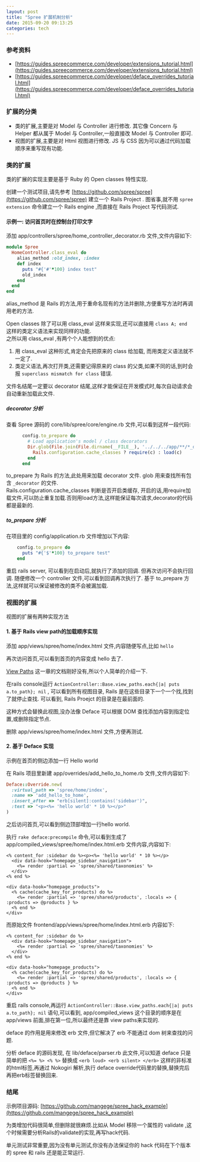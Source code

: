 ```yaml
---
layout: post
title: "Spree 扩展机制分析"
date: 2015-09-20 09:13:25
categories: tech
---
```


### 参考资料

* [https://guides.spreecommerce.com/developer/extensions_tutorial.html](https://guides.spreecommerce.com/developer/extensions_tutorial.html)
* [https://guides.spreecommerce.com/developer/deface_overrides_tutorial.html](https://guides.spreecommerce.com/developer/deface_overrides_tutorial.html)

### 扩展的分类

* 类的扩展,主要是对 Model 与 Controller 进行修改. 其它像 Concern 与 Helper 都从属于 Model 与 Controller,一般直接改 Model 与 Controller 即可.
* 视图的扩展,主要是对 Html 视图进行修改. JS 与 CSS 因为可以通过代码加载顺序来重写现有功能.


### 类的扩展

类的扩展的实现主要是基于 Ruby 的 Open classes 特性实现.

创建一个测试项目,请先参考 [https://github.com/spree/spree](https://github.com/spree/spree) 建立一个 Rails Project .
图省事,就不用 `spree extension` 命令建立一个 Rails engine ,而直接在 Rails Project 写代码测试.


#### 示例一: 访问首页时在控制台打印文字

添加 app/controllers/spree/home_controller_decorator.rb 文件,文件内容如下:

```ruby
module Spree
  HomeController.class_eval do
    alias_method :old_index, :index
    def index
      puts "#{'#'*100} index test"
      old_index
    end
  end
end
```

alias_method 是 Rails 的方法,用于重命名现有的方法并删除,方便重写方法时再调用老的方法.

Open classes 除了可以用 class_eval 这样来实现,还可以直接用 `class A; end` 这样的类定义语法来实现同样的功能.  
之所以用 class_eval ,有两个个人能想到的优点:  

1. 用 class_eval 这种形式,肯定会先把原来的 class 给加载, 而用类定义语法就不一定了.
2. 类定义语法,再次打开类,还需要记得原来的 class 的父类,如果不同的话,到时会报 `superclass mismatch for class` 错误.

文件名结尾一定要以 decorator 结尾,这样才能保证在开发模式时,每次自动请求会自动重新加载此文件.

##### decorator 分析

查看 Spree 源码的 core/lib/spree/core/engine.rb 文件,可以看到这样一段代码:

```ruby
      config.to_prepare do
        # Load application's model / class decorators
        Dir.glob(File.join(File.dirname(__FILE__), '../../../app/**/*_decorator*.rb')) do |c|
          Rails.configuration.cache_classes ? require(c) : load(c)
        end
      end
```

to_prepare 为 Rails 的方法,此处用来加载 decorator 文件.
glob 用来查找所有包含 `_decorator` 的文件.  
Rails.configuration.cache_classes 判断是否开启类缓存, 开启的话,用require加载文件,可以防止重复加载.否则用load方法,这样能保证每次请求,decorator的代码都是最新的.  


##### to_prepare 分析

在项目里的 config/application.rb 文件增加以下内容:

```ruby
    config.to_prepare do
      puts "#{'$'*100} to_prepare test"
    end
```

重启 rails server, 可以看到在启动后,就执行了添加的回调. 但再次访问不会执行回调. 随便修改一个 controller 文件,可以看到回调再次执行了.
基于 to_prepare 方法,这样就可以保证被修改的类不会被漏加载.


### 视图的扩展

视图的扩展有两种实现方法

#### 1. 基于 Rails view path的加载顺序实现

添加 app/views/spree/home/index.html 文件,内容随便写点,比如 `hello`

再次访问首页,可以看到首页的内容变成 hello 去了.

[View Paths](http://guides.rubyonrails.org/action_view_overview.html#view-paths) 这一章的文档刚好没有,所以个人简单的介绍一下.

在rails console运行 `ActionController::Base.view_paths.each{|a| puts a.to_path}; nil` , 可以看到所有视图目录, Rails 是在这些目录下一个一个找,找到了就停止查找. 可以看到, Rails Proejct 的目录是在最前面的.

这种方式会替换此视图,没办法像 Deface 可以根据 DOM 查找添加内容到指定位置,或删除指定节点.

删除 app/views/spree/home/index.html 文件,方便再测试.

#### 2. 基于 Deface 实现


示例在首页的侧边添加一行 Hello world

在 Rails 项目里新建 app/overrides/add_hello_to_home.rb 文件,文件内容如下:

```ruby
Deface::Override.new(
  :virtual_path => 'spree/home/index',
  :name => 'add_hello_to_home',
  :insert_after => "erb[silent]:contains('sidebar')",
  :text => "<p><%= 'hello world' * 10 %></p>"
)
```

之后访问首页,可以看到侧边顶部增加一行hello world.

执行 `rake deface:precompile` 命令,可以看到生成了 app/compiled_views/spree/home/index.html.erb 文件内容,内容如下:

```erb
<% content_for :sidebar do %><p><%= 'hello world' * 10 %></p>
  <div data-hook="homepage_sidebar_navigation">
    <%= render :partial => 'spree/shared/taxonomies' %>
  </div>
<% end %>

<div data-hook="homepage_products">
  <% cache(cache_key_for_products) do %>
    <%= render :partial => 'spree/shared/products', :locals => { :products => @products } %>
  <% end %>
</div>
```

而原始文件 frontend/app/views/spree/home/index.html.erb 内容如下:

```erb
<% content_for :sidebar do %>
  <div data-hook="homepage_sidebar_navigation">
    <%= render :partial => 'spree/shared/taxonomies' %>
  </div>
<% end %>

<div data-hook="homepage_products">
  <% cache(cache_key_for_products) do %>
    <%= render :partial => 'spree/shared/products', :locals => { :products => @products } %>
  <% end %>
</div>
```

重启 rails console,再运行 `ActionController::Base.view_paths.each{|a| puts a.to_path}; nil` 语句,可以看到, app/compiled_views 这个目录的顺序是在 app/views 前面,排在第一位,所以最终还是靠 view paths来实现的.

deface 的作用是用来修改 erb 文件,但它解决了 erb 不能通过 dom 树来查找的问题.

分析 deface 的源码发现, 在 lib/deface/parser.rb 此文件,可以知道 deface 只是简单的把 `<%= %> <% %>` 替换成 `<erb loud> <erb silent> </erb>` 这样的非标准的html标签,再通过 Nokogiri 解析,执行 deface override代码里的替换,替换完后再把erb标签替换回来.

### 结尾

示例项目源码: [https://github.com/mangege/spree_hack_example](https://github.com/mangege/spree_hack_example)

为类增加代码很简单,但删除就很麻烦.比如从 Model 移除一个属性的 validate ,这个时候需要分析Rails的validate的实现,再写hack代码.

单元测试非常重要,因为没有单元测试,你没有办法保证你的 hack 代码在下个版本的 spree 和 rails 还是能正常运行.
